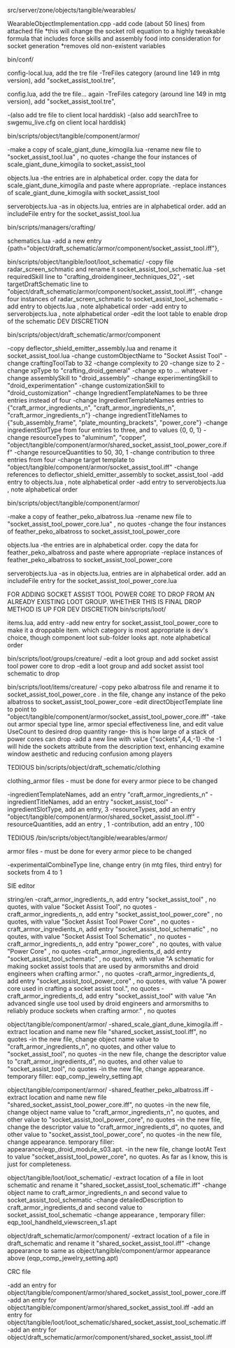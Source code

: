 src/server/zone/objects/tangible/wearables/

WearableObjectImplementation.cpp
-add code (about 50 lines) from attached file
*this will change the socket roll equation to a highly tweakable formula that includes force skills and assembly food into consideration for socket generation
*removes old non-existent variables



bin/conf/ 

config-local.lua, add the tre file
-TreFiles category (around line 149 in mtg version), add "socket_assist_tool.tre",

config.lua, add the tre file... again
-TreFiles category (around line 149 in mtg version), add "socket_assist_tool.tre",

-(also add tre file to client local harddisk)
-(also add searchTree to swgemu_live.cfg on client local harddisk)



bin/scripts/object/tangible/component/armor/

-make a copy of scale_giant_dune_kimogila.lua
-rename new file to "socket_assist_tool.lua" , no quotes
-change the four instances of scale_giant_dune_kimogila to socket_assist_tool

objects.lua
-the entries are in alphabetical order.  copy the data for scale_giant_dune_kimogila and paste where appropriate.
-replace instances of scale_giant_dune_kimogila with socket_assist_tool

serverobjects.lua
-as in objects.lua, entries are in alphabetical order.  add an includeFile entry for the socket_assist_tool.lua



bin/scripts/managers/crafting/

schematics.lua
-add a new entry {path="object/draft_schematic/armor/component/socket_assist_tool.iff"},



bin/scripts/object/tangible/loot/loot_schematic/
-copy file radar_screen_schmatic and rename it socket_assist_tool_schematic.lua
-set requiredSkill line to "crafting_droidengineer_techniques_02",
-set targetDraftSchematic line to "object/draft_schematic/armor/component/socket_assist_tool.iff",
-change four instances of radar_screen_schmatic to socket_assist_tool_schematic
-add entry to objects.lua , note alphabetical order
-add entry to serverobjects.lua , note alphabetical order
-edit the loot table to enable drop of the schematic DEV DISCRETION



bin/scripts/object/draft_schematic/armor/component

-copy deflector_shield_emitter_assembly.lua and rename it socket_assist_tool.lua
-change customObjectName to "Socket Assist Tool"
-change craftingToolTab to 32
-change complexity to 20
-change size to 2
-change xpType to "crafting_droid_general"
-change xp to ... whatever
-change assemblySkill to "droid_assembly"
-change experimentingSkill to "droid_experimentation"
-change customizationSkill to "droid_customization"
-change IngredientTemplateNames to be three entries instead of four
-change IngredientTemplateNames entries to {"craft_armor_ingredients_n", "craft_armor_ingredients_n", "craft_armor_ingredients_n"}
-change ingredientTitleNames to {"sub_assembly_frame", "plate_mounting_brackets", "power_core"}
-change ingredientSlotType from four entries to three, and to values {0, 0, 1}
-change resourceTypes to "aluminum", "copper", "object/tangible/component/armor/shared_socket_assist_tool_power_core.iff"
-change resourceQuantities to 50, 30, 1
-change contribution to three entries from four
-change target template to "object/tangible/component/armor/socket_assist_tool.iff"
-change references to deflector_shield_emitter_assembly to socket_assist_tool
-add entry to objects.lua , note alphabetical order
-add entry to serverobjects.lua , note alphabetical order


bin/scripts/object/tangible/component/armor/

-make a copy of feather_peko_albatross.lua
-rename new file to "socket_assist_tool_power_core.lua" , no quotes
-change the four instances of feather_peko_albatross to socket_assist_tool_power_core

objects.lua
-the entries are in alphabetical order.  copy the data for feather_peko_albatross and paste where appropriate
-replace instances of feather_peko_albatross to socket_assist_tool_power_core

serverobjects.lua
-as in objects.lua, entries are in alphabetical order.  add an includeFile entry for the socket_assist_tool_power_core.lua



FOR ADDING SOCKET ASSIST TOOL POWER CORE TO DROP FROM AN ALREADY EXISTING LOOT GROUP.  WHETHER THIS IS FINAL DROP METHOD IS UP FOR DEV DISCRETION
bin/scripts/loot/

items.lua, add entry
-add new entry for socket_assist_tool_power_core to make it a droppable item.  which category is most appropriate is dev's choice, though component loot sub-folder looks apt.  note alphabetical order



bin/scripts/loot/groups/creature/
-edit a loot group and add socket assist tool power core to drop
-edit a loot group and add socket assist tool schematic to drop



bin/scripts/loot/items/creature/
-copy peko albatross file and rename it to socket_assist_tool_power_core . in the file, change any instance of the peko albatross to socket_assist_tool_power_core
-edit directObjectTemplate line to point to "object/tangible/component/armor/socket_assist_tool_power_core.iff"
-take out armor special type line, armor special effectiveness line, and edit value UseCount to desired drop quantity range- this is how large of a stack of power cores can drop
-add a new line with value {"sockets",4,4,-1}
-the -1 will hide the sockets attribute from the description text, enhancing examine window aesthetic and reducing confusion among players



TEDIOUS
bin/scripts/object/draft_schematic/clothing

clothing_armor files - must be done for every armor piece to be changed

-ingredientTemplateNames, add an entry "craft_armor_ingredients_n"
-ingredientTitleNames, add an entry "socket_assist_tool"
-ingredientSlotType, add an entry, 3
-resourceTypes, add an entry "object/tangible/component/armor/shared_socket_assist_tool.iff"
-resourceQuantities, add an entry , 1
-contribution, add an entry , 100


TEDIOUS
/bin/scripts/object/tangible/wearables/armor/

armor files - must be done for every armor piece to be changed

-experimentalCombineType line, change entry (in mtg files, third entry) for sockets from 4 to 1


SIE editor

string/en
-craft_armor_ingredients_n, add entry "socket_assist_tool" , no quotes, with value "Socket Assist Tool", no quotes
-craft_armor_ingredients_n, add entry "socket_assist_tool_power_core" , no quotes, with value "Socket Assist Tool Power Core" , no quotes
-craft_armor_ingredients_n, add entry "socket_assist_tool_schematic" , no qoutes, with value "Socket Assist Tool Schematic" , no quotes
-craft_armor_ingredients_n, add entry "power_core" , no qoutes, with value "Power Core" , no quotes
-craft_armor_ingredients_d, add entry "socket_assist_tool_schematic" , no quotes, with value "A schematic for making socket assist tools that are used by armorsmiths and droid engineers when crafting armor." , no quotes
-craft_armor_ingredients_d, add entry "socket_assist_tool_power_core" , no quotes, with value "A power core used in crafting a socket assist tool.", no quotes
-craft_armor_ingredients_d, add entry "socket_assist_tool" with value "An advanced single use tool used by droid engineers and armorsmiths to reliably produce sockets when crafting armor." , no quotes

object/tangible/component/armor/
-shared_scale_giant_dune_kimogila.iff - extract location and name new file "shared_socket_assist_tool.iff", no quotes
-in the new file, change object name value to "craft_armor_ingredients_n", no quotes, and other value to "socket_assist_tool", no quotes
-in the new file, change the descriptor value to "craft_armor_ingredients_d", no quotes, and other value to "socket_assist_tool", no quotes
-in the new file, change appearance.  temporary filler: eqp_comp_jewelry_setting.apt

object/tangible/component/armor/
-shared_feather_peko_albatross.iff - extract location and name new file "shared_socket_assist_tool_power_core.iff", no quotes
-in the new file, change object name value to "craft_armor_ingredients_n", no quotes, and other value to "socket_assist_tool_power_core", no quotes
-in the new file, change the descriptor value to "craft_armor_ingredients_d", no quotes, and other value to "socket_assist_tool_power_core", no quotes
-in the new file, change appearance.  temporary filler: appearance/eqp_droid_module_s03.apt.
-in the new file, change lootAt Text to value "socket_assist_tool_power_core", no quotes.  As far as I know, this is just for completeness.

object/tangible/loot/loot_schematic/
-extract location of a file in loot schematic and rename it "shared_socket_assist_tool_schematic.iff"
-change object name to craft_armor_ingredients_n and second value to socket_assist_tool_schematic
-change detailedDescription to craft_armor_ingredients_d and second value to socket_assist_tool_schematic 
-change appearance , temporary filler: eqp_tool_handheld_viewscreen_s1.apt

object/draft_schematic/armor/component/
-extract location of a file in draft_schematic and rename it "shared_socket_assist_tool.iff"
-change appearance to same as object/tangible/component/armor appearance above (eqp_comp_jewelry_setting.apt)


CRC file

-add an entry for object/tangible/component/armor/shared_socket_assist_tool_power_core.iff
-add an entry for object/tangible/component/armor/shared_socket_assist_tool.iff
-add an entry for object/tangible/loot/loot_schematic/shared_socket_assist_tool_schematic.iff
-add an entry for object/draft_schematic/armor/component/shared_socket_assist_tool.iff
